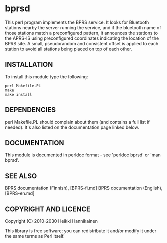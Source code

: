 bprsd
=====

This perl program implements the BPRS service. It looks for Bluetooth
stations nearby the server running the service, and if the bluetooth
name of those stations match a preconfigured pattern, it announces
the stations to the APRS-IS using preconfigured coordinates indicating
the location of the BPRS site. A small, pseudorandom and consistent offset
is applied to each station to avoid all stations being placed on top of
each other.


INSTALLATION
--------------

To install this module type the following:

    perl Makefile.PL
    make
    make install


DEPENDENCIES
--------------

perl Makefile.PL should complain about them (and contains a full
list if needed). It's also listed on the documentation page
linked below.


DOCUMENTATION
---------------

This module is documented in perldoc format - see 'perldoc bprsd' or
'man bprsd'.


SEE ALSO
----------

  BPRS documentation (Finnish), [BPRS-fi.md]
  BPRS documentation (English), [BPRS-en.md]


COPYRIGHT AND LICENCE
-----------------------

Copyright (C) 2010-2030 Heikki Hannikainen

This library is free software; you can redistribute it and/or modify
it under the same terms as Perl itself.

